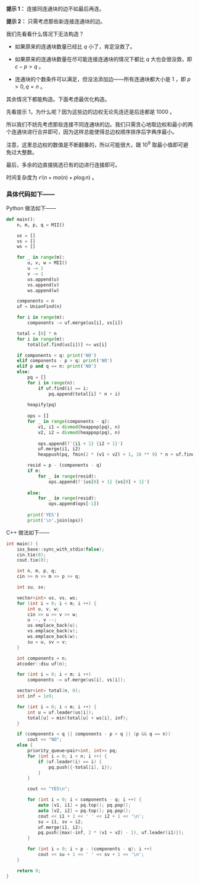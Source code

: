 **提示 1：** 连接同连通块的边不如最后再连。

**提示 2：** 只需考虑那些新连接连通块的边。

我们先看看什么情况下无法构造？

- 如果原来的连通块数量已经比 $q$ 小了，肯定没救了。

- 如果原来的连通块数量在尽可能连接连通块的情况下都比 $q$ 大也会很没救，即 $c-p\gt q$ 。

- 连通块的个数条件可以满足，但没法添加边——所有连通块都大小是 $1$ ，即 $p\gt 0, q=n$ 。

其余情况下都能构造。下面考虑最优化构造。

先看提示 1，为什么呢？因为这些边的边权无论先连还是后连都是 $1000$ 。

所以我们不妨先考虑那些连接不同连通块的边。我们只需贪心地取边权和最小的两个连通块进行合并即可，因为这样总能使得总边权顺序排序后字典序最小。

注意，这里总边权的数值是不断翻番的，所以可能很大，跟 $10^9$ 取最小值即可避免过大整数。

最后，多余的边直接挑选已有的边进行连接即可。

时间复杂度为 $\mathcal{O}(n+m\alpha(n)+p\log n)$ 。

### 具体代码如下——

Python 做法如下——

```Python []
def main():
    n, m, p, q = MII()

    us = []
    vs = []
    ws = []

    for _ in range(m):
        u, v, w = MII()
        u -= 1
        v -= 1
        us.append(u)
        vs.append(v)
        ws.append(w)

    components = n
    uf = UnionFind(n)

    for i in range(m):
        components -= uf.merge(us[i], vs[i])

    total = [0] * n
    for i in range(m):
        total[uf.find(us[i])] += ws[i]

    if components < q: print('NO')
    elif components - p > q: print('NO')
    elif p and q == n: print('NO')
    else:
        pq = []
        for i in range(n):
            if uf.find(i) == i:
                pq.append(total[i] * n + i)
        
        heapify(pq)
        
        ops = []
        for _ in range(components - q):
            v1, i1 = divmod(heappop(pq), n)
            v2, i2 = divmod(heappop(pq), n)
            
            ops.append(f'{i1 + 1} {i2 + 1}')
            uf.merge(i1, i2)
            heappush(pq, fmin(2 * (v1 + v2) + 1, 10 ** 9) * n + uf.find(i1))

        resid = p - (components - q)
        if m:
            for _ in range(resid):
                ops.append(f'{us[0] + 1} {vs[0] + 1}')
        
        else:
            for _ in range(resid):
                ops.append(ops[-1])
        
        print('YES')
        print('\n'.join(ops))
```

C++ 做法如下——

```cpp []
int main() {
    ios_base::sync_with_stdio(false);
    cin.tie(0);
    cout.tie(0);

    int n, m, p, q;
    cin >> n >> m >> p >> q;

    int su, sv;

    vector<int> us, vs, ws;
    for (int i = 0; i < m; i ++) {
        int u, v, w;
        cin >> u >> v >> w;
        u --, v --;
        us.emplace_back(u);
        vs.emplace_back(v);
        ws.emplace_back(w);
        su = u, sv = v;
    }

    int components = n;
    atcoder::dsu uf(n);

    for (int i = 0; i < m; i ++)
        components -= uf.merge(us[i], vs[i]);

    vector<int> total(n, 0);
    int inf = 1e9;

    for (int i = 0; i < m; i ++) {
        int u = uf.leader(us[i]);
        total[u] = min(total[u] + ws[i], inf);
    }

    if (components < q || components - p > q || (p && q == n))
        cout << "NO";
    else {
        priority_queue<pair<int, int>> pq;
        for (int i = 0; i < n; i ++) {
            if (uf.leader(i) == i) {
                pq.push({-total[i], i});
            }
        }

        cout << "YES\n";

        for (int i = 0; i < components - q; i ++) {
            auto [v1, i1] = pq.top(); pq.pop();
            auto [v2, i2] = pq.top(); pq.pop();
            cout << i1 + 1 << ' ' << i2 + 1 << '\n';
            su = i1, sv = i2;
            uf.merge(i1, i2);
            pq.push({max(-inf, 2 * (v1 + v2) - 1), uf.leader(i1)});
        }

        for (int i = 0; i < p - (components - q); i ++)
            cout << su + 1 << ' ' << sv + 1 << '\n';
    }

    return 0;
}
```
